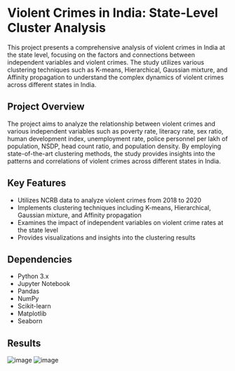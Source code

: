 # Violent Crimes in India: State-Level Cluster Analysis

This project presents a comprehensive analysis of violent crimes in India at the state level, focusing on the factors and connections between independent variables and violent crimes. The study utilizes various clustering techniques such as K-means, Hierarchical, Gaussian mixture, and Affinity propagation to understand the complex dynamics of violent crimes across different states in India.

## Project Overview

The project aims to analyze the relationship between violent crimes and various independent variables such as poverty rate, literacy rate, sex ratio, human development index, unemployment rate, police personnel per lakh of population, NSDP, head count ratio, and population density. By employing state-of-the-art clustering methods, the study provides insights into the patterns and correlations of violent crimes across different states in India.

## Key Features

- Utilizes NCRB data to analyze violent crimes from 2018 to 2020
- Implements clustering techniques including K-means, Hierarchical, Gaussian mixture, and Affinity propagation
- Examines the impact of independent variables on violent crime rates at the state level
- Provides visualizations and insights into the clustering results

## Dependencies

- Python 3.x
- Jupyter Notebook
- Pandas
- NumPy
- Scikit-learn
- Matplotlib
- Seaborn

## Results
![image](https://github.com/NitishKancharla/FDS_ML-/assets/90206581/a538e1af-fa2f-45f0-9228-e00569d4bcaf)
![image](https://github.com/NitishKancharla/FDS_ML-/assets/90206581/aa50a4b2-abca-4c77-a388-a3ee07ea5fdb)

